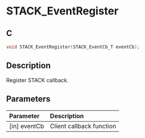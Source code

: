 # STACK_EventRegister

## C

```c
void STACK_EventRegister(STACK_EventCb_T eventCb);
```

## Description

Register STACK callback.

## Parameters

|Parameter|Description|
|:---|:---|
|\[in\] eventCb|Client callback function|

